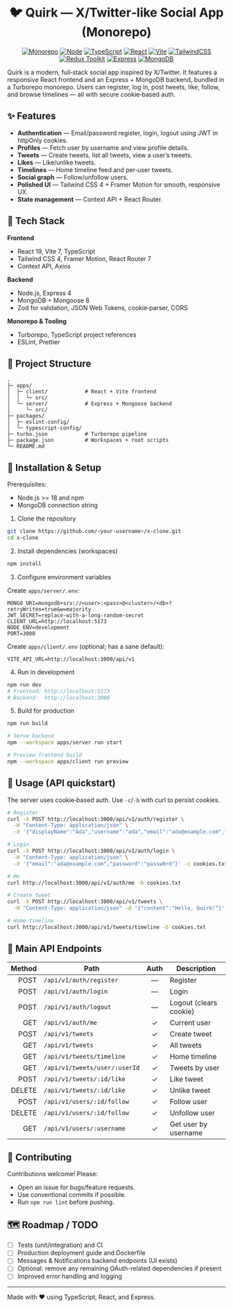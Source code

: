 <div align="center">

# 🐦 Quirk — X/Twitter‑like Social App (Monorepo)

[![Monorepo](https://img.shields.io/badge/monorepo-Turborepo-000?logo=vercel&logoColor=white)](https://turbo.build/repo)
[![Node](https://img.shields.io/badge/node-%3E=18-339933?logo=node.js&logoColor=white)](https://nodejs.org)
[![TypeScript](https://img.shields.io/badge/TypeScript-5.x-3178C6?logo=typescript&logoColor=white)](https://www.typescriptlang.org/)
[![React](https://img.shields.io/badge/React-19-61DAFB?logo=react&logoColor=000)](https://react.dev/)
[![Vite](https://img.shields.io/badge/Vite-7-646CFF?logo=vite&logoColor=white)](https://vitejs.dev/)
[![TailwindCSS](https://img.shields.io/badge/TailwindCSS-4-38B2AC?logo=tailwindcss&logoColor=white)](https://tailwindcss.com/)
[![Redux Toolkit](https://img.shields.io/badge/Redux%20Toolkit-2-764ABC?logo=redux&logoColor=white)](https://redux-toolkit.js.org/)
[![Express](https://img.shields.io/badge/Express-4-000000?logo=express&logoColor=white)](https://expressjs.com/)
[![MongoDB](https://img.shields.io/badge/MongoDB-47A248?logo=mongodb&logoColor=white)](https://mongodb.com/)

</div>

Quirk is a modern, full‑stack social app inspired by X/Twitter. It features a responsive React frontend and an Express + MongoDB backend, bundled in a Turborepo monorepo. Users can register, log in, post tweets, like, follow, and browse timelines — all with secure cookie‑based auth.

## ✨ Features

- **Authentication** — Email/password register, login, logout using JWT in httpOnly cookies.
- **Profiles** — Fetch user by username and view profile details.
- **Tweets** — Create tweets, list all tweets, view a user’s tweets.
- **Likes** — Like/unlike tweets.
- **Timelines** — Home timeline feed and per‑user tweets.
- **Social graph** — Follow/unfollow users.
- **Polished UI** — Tailwind CSS 4 + Framer Motion for smooth, responsive UX.
- **State management** — Context API + React Router.

## 🧰 Tech Stack

**Frontend**

- React 19, Vite 7, TypeScript
- Tailwind CSS 4, Framer Motion, React Router 7
- Context API, Axios

**Backend**

- Node.js, Express 4
- MongoDB + Mongoose 8
- Zod for validation, JSON Web Tokens, cookie‑parser, CORS

**Monorepo & Tooling**

- Turborepo, TypeScript project references
- ESLint, Prettier

## 📁 Project Structure

```
.
├─ apps/
│  ├─ client/            # React + Vite frontend
│  │  └─ src/
│  └─ server/            # Express + Mongoose backend
│     └─ src/
├─ packages/
│  ├─ eslint-config/
│  └─ typescript-config/
├─ turbo.json            # Turborepo pipeline
├─ package.json          # Workspaces + root scripts
└─ README.md
```

## 🚀 Installation & Setup

Prerequisites:

- Node.js >= 18 and npm
- MongoDB connection string

1. Clone the repository

```bash
git clone https://github.com/<your-username>/x-clone.git
cd x-clone
```

2. Install dependencies (workspaces)

```bash
npm install
```

3. Configure environment variables

Create `apps/server/.env`:

```dotenv
MONGO_URI=mongodb+srv://<user>:<pass>@<cluster>/<db>?retryWrites=true&w=majority
JWT_SECRET=replace-with-a-long-random-secret
CLIENT_URL=http://localhost:5173
NODE_ENV=development
PORT=3000
```

Create `apps/client/.env` (optional; has a sane default):

```dotenv
VITE_API_URL=http://localhost:3000/api/v1
```

4. Run in development

```bash
npm run dev
# Frontend: http://localhost:5173
# Backend:  http://localhost:3000
```

5. Build for production

```bash
npm run build

# Serve backend
npm --workspace apps/server run start

# Preview frontend build
npm --workspace apps/client run preview
```

## 📡 Usage (API quickstart)

The server uses cookie‑based auth. Use `-c`/`-b` with curl to persist cookies.

```bash
# Register
curl -X POST http://localhost:3000/api/v1/auth/register \
  -H "Content-Type: application/json" \
  -d '{"displayName":"Ada","username":"ada","email":"ada@example.com","password":"passw0rd"}' -c cookies.txt

# Login
curl -X POST http://localhost:3000/api/v1/auth/login \
  -H "Content-Type: application/json" \
  -d '{"email":"ada@example.com","password":"passw0rd"}' -c cookies.txt

# Me
curl http://localhost:3000/api/v1/auth/me -b cookies.txt

# Create tweet
curl -X POST http://localhost:3000/api/v1/tweets \
  -H "Content-Type: application/json" -d '{"content":"Hello, Quirk!"}' -b cookies.txt

# Home timeline
curl http://localhost:3000/api/v1/tweets/timeline -b cookies.txt
```

## 🔗 Main API Endpoints

| Method | Path                          | Auth | Description            |
| -----: | ----------------------------- | :--: | ---------------------- |
|   POST | `/api/v1/auth/register`       |  —   | Register               |
|   POST | `/api/v1/auth/login`          |  —   | Login                  |
|   POST | `/api/v1/auth/logout`         |  —   | Logout (clears cookie) |
|    GET | `/api/v1/auth/me`             |  ✓   | Current user           |
|   POST | `/api/v1/tweets`              |  ✓   | Create tweet           |
|    GET | `/api/v1/tweets`              |  ✓   | All tweets             |
|    GET | `/api/v1/tweets/timeline`     |  ✓   | Home timeline          |
|    GET | `/api/v1/tweets/user/:userId` |  ✓   | Tweets by user         |
|   POST | `/api/v1/tweets/:id/like`     |  ✓   | Like tweet             |
| DELETE | `/api/v1/tweets/:id/like`     |  ✓   | Unlike tweet           |
|   POST | `/api/v1/users/:id/follow`    |  ✓   | Follow user            |
| DELETE | `/api/v1/users/:id/follow`    |  ✓   | Unfollow user          |
|    GET | `/api/v1/users/:username`     |  ✓   | Get user by username   |

## 🤝 Contributing

Contributions welcome! Please:

- Open an issue for bugs/feature requests.
- Use conventional commits if possible.
- Run `npm run lint` before pushing.

## 🗺️ Roadmap / TODO

- [ ] Tests (unit/integration) and CI
- [ ] Production deployment guide and Dockerfile
- [ ] Messages & Notifications backend endpoints (UI exists)
- [ ] Optional: remove any remaining OAuth-related dependencies if present
- [ ] Improved error handling and logging

---

Made with ❤️ using TypeScript, React, and Express.
